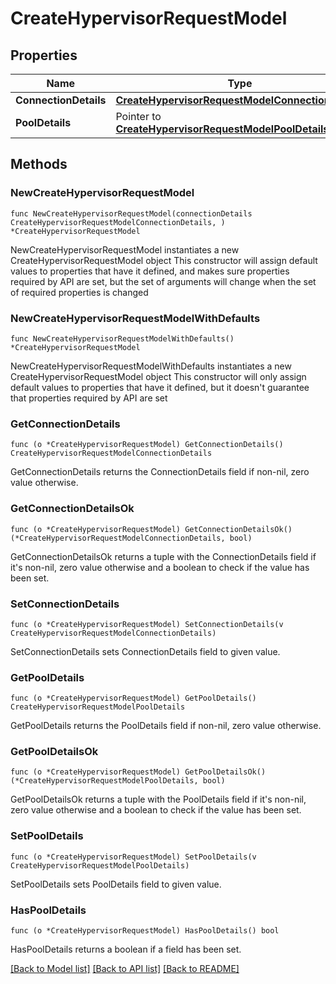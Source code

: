 # CreateHypervisorRequestModel

## Properties

Name | Type | Description | Notes
------------ | ------------- | ------------- | -------------
**ConnectionDetails** | [**CreateHypervisorRequestModelConnectionDetails**](CreateHypervisorRequestModelConnectionDetails.md) |  | 
**PoolDetails** | Pointer to [**CreateHypervisorRequestModelPoolDetails**](CreateHypervisorRequestModelPoolDetails.md) |  | [optional] 

## Methods

### NewCreateHypervisorRequestModel

`func NewCreateHypervisorRequestModel(connectionDetails CreateHypervisorRequestModelConnectionDetails, ) *CreateHypervisorRequestModel`

NewCreateHypervisorRequestModel instantiates a new CreateHypervisorRequestModel object
This constructor will assign default values to properties that have it defined,
and makes sure properties required by API are set, but the set of arguments
will change when the set of required properties is changed

### NewCreateHypervisorRequestModelWithDefaults

`func NewCreateHypervisorRequestModelWithDefaults() *CreateHypervisorRequestModel`

NewCreateHypervisorRequestModelWithDefaults instantiates a new CreateHypervisorRequestModel object
This constructor will only assign default values to properties that have it defined,
but it doesn't guarantee that properties required by API are set

### GetConnectionDetails

`func (o *CreateHypervisorRequestModel) GetConnectionDetails() CreateHypervisorRequestModelConnectionDetails`

GetConnectionDetails returns the ConnectionDetails field if non-nil, zero value otherwise.

### GetConnectionDetailsOk

`func (o *CreateHypervisorRequestModel) GetConnectionDetailsOk() (*CreateHypervisorRequestModelConnectionDetails, bool)`

GetConnectionDetailsOk returns a tuple with the ConnectionDetails field if it's non-nil, zero value otherwise
and a boolean to check if the value has been set.

### SetConnectionDetails

`func (o *CreateHypervisorRequestModel) SetConnectionDetails(v CreateHypervisorRequestModelConnectionDetails)`

SetConnectionDetails sets ConnectionDetails field to given value.


### GetPoolDetails

`func (o *CreateHypervisorRequestModel) GetPoolDetails() CreateHypervisorRequestModelPoolDetails`

GetPoolDetails returns the PoolDetails field if non-nil, zero value otherwise.

### GetPoolDetailsOk

`func (o *CreateHypervisorRequestModel) GetPoolDetailsOk() (*CreateHypervisorRequestModelPoolDetails, bool)`

GetPoolDetailsOk returns a tuple with the PoolDetails field if it's non-nil, zero value otherwise
and a boolean to check if the value has been set.

### SetPoolDetails

`func (o *CreateHypervisorRequestModel) SetPoolDetails(v CreateHypervisorRequestModelPoolDetails)`

SetPoolDetails sets PoolDetails field to given value.

### HasPoolDetails

`func (o *CreateHypervisorRequestModel) HasPoolDetails() bool`

HasPoolDetails returns a boolean if a field has been set.


[[Back to Model list]](../README.md#documentation-for-models) [[Back to API list]](../README.md#documentation-for-api-endpoints) [[Back to README]](../README.md)



